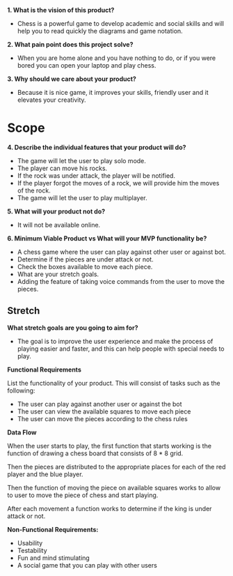 **1. What is the vision of this product?**
  - Chess is a powerful game to develop academic and social skills and will help you to read quickly the diagrams and game notation.


**2. What pain point does this project solve?**
  - When you are home alone and you have nothing to do, or if you were bored you can open your laptop and play chess.

**3. Why should we care about your product?**
  - Because it is nice game, it improves your skills, friendly user and it elevates your creativity.

# Scope
**4. Describe the individual features that your product will do?**
  - The game will let the user to play solo mode.
  - The player can move his rocks.
  - If the rock was under attack, the player will be notified.
  - If the player forgot the moves of a rock, we will provide him the moves of the rock.
  - The game will let the user to play multiplayer.

**5. What will your product not do?**
  - It will not be available online.

**6. Minimum Viable Product vs What will your MVP functionality be?**
  
  - A chess game where the user can play against other  user or  against bot.
  - Determine if the pieces are under attack or not.
  - Check the boxes available to move each piece.
  - What are your stretch goals.
  - Adding the feature of taking voice commands from the user to move the pieces.
  
  ## Stretch
  **What stretch goals are you going to aim for?**

  - The goal is to improve the user experience and make the process of playing easier and faster, and this can help people with special needs to play.

  **Functional Requirements**

  List the functionality of your product. This will consist of tasks such as the following:
  - The user can play against another user or against the bot
  - The user can view the available squares to move each piece
  - The user can move the pieces according to the chess rules
  
  **Data Flow**
  
  When the user starts to play, the first function that starts working is the function of drawing a chess board that consists of  8 * 8 grid. 

  Then the pieces are distributed to the appropriate places for each of the red player and the blue player. 

  Then the function of moving the piece on available squares works to allow to user to move the piece of chess and start playing. 

  After each movement a function works to determine if the king is under attack or not.
  
  **Non-Functional Requirements:** 
  - Usability
  - Testability
  - Fun and mind stimulating
  - A social game that you can play with other users
